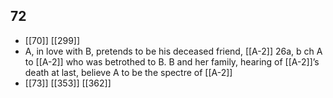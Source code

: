 ## 72
- [[70]] [[299]] 
- A, in love with B, pretends to be his deceased friend, [[A-2]] 26a, b ch A to [[A-2]] who was betrothed to B. B and her family, hearing of [[A-2]]’s death at last, believe A to be the spectre of [[A-2]]
- [[73]] [[353]] [[362]] 


